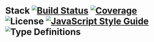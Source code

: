 # Stack [![Build Status][travis-image]][travis-url] [![Coverage][coverage-image]][coverage-url] ![License][license-url] [![JavaScript Style Guide][code-style-image]][code-style-url] ![Type Definitions][type-definitions-url]

[travis-image]: https://img.shields.io/travis/grainlogic/stack/master?style=flat-square&logo=travis-ci
[travis-url]: https://travis-ci.org/grainlogic/stack
[coverage-image]: https://img.shields.io/codecov/c/gh/grainlogic/stack?style=flat-square&logo=codecov
[coverage-url]: https://codecov.io/gh/grainlogic/stack
[code-style-image]: https://img.shields.io/badge/code_style-standard-brightgreen.svg?style=flat-square&logo=eslint
[code-style-url]: https://standardjs.com
[license-url]: https://img.shields.io/github/license/grainlogic/stack?style=flat-square
[type-definitions-url]: https://img.shields.io/npm/types/typescript?style=flat-square&logo=typescript
